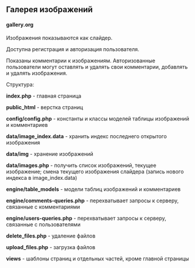 ## Галерея изображений
#### gallery.org

Изображения показываются как слайдер.

Доступна регистрация и авторизация пользователя.

Показаны комментарии к изображениям. Авторизованные пользователи могут оставлять и удалять свои комментарии, добавлять и удалять изображения.

Структура:

**index.php** - главная страница

**public_html** - верстка страниц

**config/config.php** - константы и классы моделей таблицы изображений и комментариев

**data/image_index.data** - хранить индекс последнего открытого изображения

**data/img** - хранение изображений

**data/images.php** - получить список изображений, текущее изображение; смена текущего изображения слайдера (запись нового индекса в image_index.data)

**engine/table_models** - модели таблиц изображений и комментариев

**engine/comments-queries.php** - перехватывает запросы к серверу, связанные с комментариями

**engine/users-queries.php** - перехватывает запросы к серверу, связанные с пользователями

**delete_files.php** - удаление файлов

**upload_files.php** - загрузка файлов

**views** - шаблоны страниц и отдельных частей, кроме главной страницы
